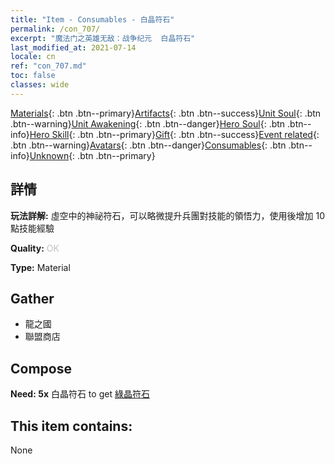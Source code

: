 ```yaml
---
title: "Item - Consumables - 白晶符石"
permalink: /con_707/
excerpt: "魔法门之英雄无敌：战争纪元  白晶符石"
last_modified_at: 2021-07-14
locale: cn
ref: "con_707.md"
toc: false
classes: wide
---
```

 [Materials](/ItemsCN/){: .btn .btn--primary}[Artifacts](/ItemsCN/Artifacts/){: .btn .btn--success}[Unit Soul](/ItemsCN/UnitSoul/){: .btn .btn--warning}[Unit Awakening](/ItemsCN/UnitAwakening/){: .btn .btn--danger}[Hero Soul](/ItemsCN/HeroSoul/){: .btn .btn--info}[Hero Skill](/ItemsCN/HeroSkill/){: .btn .btn--primary}[Gift](/ItemsCN/Gift/){: .btn .btn--success}[Event related](/ItemsCN/Events/){: .btn .btn--warning}[Avatars](/ItemsCN/Avatars/){: .btn .btn--danger}[Consumables](/ItemsCN/Consumables/){: .btn .btn--info}[Unknown](/ItemsCN/Unknown/){: .btn .btn--primary}

## 詳情
 **玩法詳解:** 虛空中的神祕符石，可以略微提升兵團對技能的領悟力，使用後增加 10 點技能經驗

 **Quality:** <span style="color: #C0C0C0">OK</span>

 **Type:** Material

## Gather

*    龍之國 
*    聯盟商店 

## Compose

 **Need: 5x** 白晶符石 to get [綠晶符石](/cn/Items/con_711/)

## This item contains:

  None

